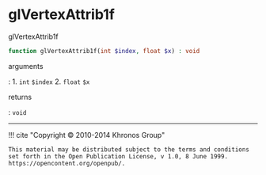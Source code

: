 # glVertexAttrib1f
glVertexAttrib1f

```php
function glVertexAttrib1f(int $index, float $x) : void
```

arguments

:    1. `int` `$index` 
    2. `float` `$x` 

returns

:    `void` 

---
     

!!! cite "Copyright © 2010-2014 Khronos Group"

    This material may be distributed subject to the terms and conditions set forth in the Open Publication License, v 1.0, 8 June 1999. https://opencontent.org/openpub/.